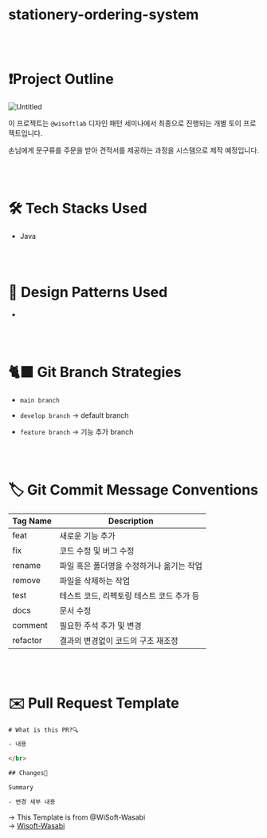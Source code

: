 # stationery-ordering-system

<br>
<br>

# ❗Project Outline

![Untitled](https://github.com/Yu-Jaeyoung/stationery-ordering-system/assets/109587069/62ebfb5e-e5eb-401a-9c4b-200b5075b6a8)

이 프로젝트는 `@wisoftlab` 디자인 패턴 세미나에서 최종으로 진행되는 개별 토이 프로젝트입니다.

손님에게 문구류를 주문을 받아 견적서를 제공하는 과정을 시스템으로 제작 예정입니다.

<br>
<br>

# 🛠️ Tech Stacks Used

- Java

<br>
<br>


# 🎨 **Design Patterns Used**

- 

<br>
<br>

# 🐈‍⬛ Git Branch Strategies

- `main branch`

- `develop branch` → default branch

- `feature branch` → 기능 추가 branch

<br>
<br>

# 🏷️ Git Commit Message Conventions

| Tag Name | Description |
| --- | --- |
| feat | 새로운 기능 추가 |
| fix | 코드 수정 및 버그 수정 |
| rename | 파일 혹은 폴더명을 수정하거나 옮기는 작업 |
| remove | 파일을 삭제하는 작업 |
| test | 테스트 코드, 리펙토링 테스트 코드 추가 등 |
| docs | 문서 수정 |
| comment | 필요한 주석 추가 및 변경 |
| refactor | 결과의 변경없이 코드의 구조 재조정 |

<br>
<br>

# ✉️ Pull Request Template

```html
# What is this PR?🔍

- 내용

</br>

## Changes📝

Summary

- 변경 세부 내용 
```

→ This Template is from @WiSoft-Wasabi 
<br>
→ [Wisoft-Wasabi](https://github.com/Wisoft-Wasabi)